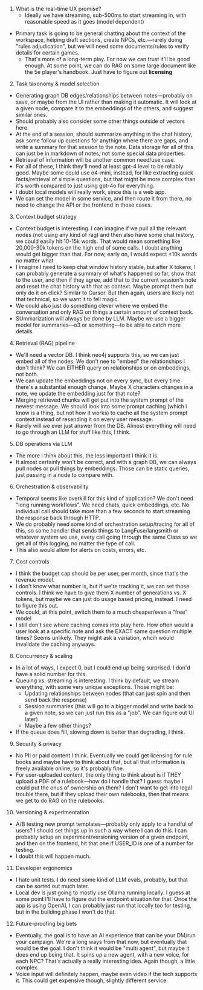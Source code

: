 1. What is the real-time UX promise?
	-	Ideally we have streaming, sub-500ms to start streaming in, with reasonable speed as it goes (model dependent)
  - Primary task is going to be general chatting about the context of the workspace, helping draft sections, create NPCs, etc.—rarely doing "rules adjudication", but we will need some documents/rules to verify details for certain games. 
    - That's more of a long-term play. For now we can trust it'll be good enough. At some point, we can do RAG on some large document like the 5e player's handbook. Just have to figure out **licensing**

2. Task taxonomy & model selection
  - Generating graph DB edges/relationships between notes—probably on save, or maybe from the UI rather than making it automatic. It will look at a given node, compare it to the embeddings of the others, and suggest similar ones. 
  - Should probably also consider some other things outside of vectors here.
  - At the end of a session, should summarize anything in the chat history, ask some follow up questions for anythign where there are gaps, and write a summary for that session to the note. Data storage for all of this can just be in markdown of notes, not some special data properties.
  - Retrieval of information will be another common need/use case.
  - For all of these, I think they'll need at least gpt-4 level to be reliably good. Maybe some could use o4-mini, instead, for like extracting quick facts/retrieval of simple questions, but that might be more complex than it's worth compared to just using gpt-4o for everything.
  - I doubt local models will really work, since this is a web app. 
  - We can set the model in some service, and then route it from there, no need to change the API or the frontend in those cases.


3. Context budget strategy
  - Context budget is interesting. I can imagine if we pull all the relevant nodes (not using any kind of rag) and then also have some chat history, we could easily hit 10-15k words. That would mean something like 20,000-30k tokens on the high end of some calls. I doubt anything would get bigger than that. For now, early on, I would expect <10k words no matter what
  - I imagine I need to keep chat window history stable, but after X tokens, I can probably generate a summary of what's happened so far, show that to the user, and then if they agree, add that to the current session's note and reset the chat history with that as context. Maybe prompt them but only do it on click? Similar to Cursor. But then again, users are likely not that technical, so we want it to fell magic. 
  - We could also just do something clever where we embed the conversation and only RAG on things a certain amount of context back. 
  - SUmmarization will always be done by LLM. Maybe we use a bigger model for summaries—o3 or something—to be able to catch more details.

4. Retrieval (RAG) pipeline
  - We'll need a vector DB. I think neo4j supports this, so we can just embed all of the nodes. We don't nee to "embed" the relationships I don't think? We can EITHER query on relationships or on embeddings, not both.
  - We can update the embeddings not on every sync, but every time there's a substantial enough change. Maybe X characters changes in a note, we update the embedding just for that note?
  - Merging retrieved chunks will get put into the system prompt of the newest message. We should look into some prompt caching (which i know is a thing, but not how it works) to cache all the system prompt context instead of resending it on every user message.
  - Rarely will we ever just answer from the DB. Almost everything will need to go through an LLM for stuff like this, I think. 

5. DB operations via LLM
  - The more I think about this, the less important I think it is.
  - It almost certainly won't be correct, and with a graph DB, we can always pull nodes or pull things by embeddings. Those can be static queries, just passing in a node to compare with.

6. Orchestration & observability
  - Temporal seems like overkill for this kind of application? We don't need "long running workflows". We need chats, quick embeddings, etc. No individual call should take more than a few seconds to start streaming the response back through HTTP. 
  - We do probably need some kind of orchestration setup/tracing for all of this, so some handler that sends things to LangFuse/langsmith or whatever system we use, every call going through the same Class so we get all of this logging, no matter the type of call. 
  - This also would allow for alerts on costs, errors, etc. 

7. Cost controls
  - I think the budget cap should be per user, per month, since that's the revenue model.
  - I don't know what number is, but if we're tracking it, we can set those controls. I think we have to give them X number of generations vs. X tokens, but maybe we can just do usage based pricing, instead. I need to figure this out.
  - We could, at this point, switch them to a much cheaper/even a "free" model
  - I still don't see where caching comes into play here. How often would a user look at a specific note and ask the EXACT same question multiple times? Seems unlikely. They might ask a variation, whcih would invalidate the caching anyways.

8. Concurrency & scaling
  - In a lot of ways, I expect 0, but I could end up being surprised. I don'd have a solid number for this.
  - Queuing vs. streaming is interesting. I think by default, we stream everything, with some very unique exceptions. Those might be:
    - Updating relationships between nodes (that can just spin and then send back the response)
    - Session summaries (this will go to a bigger model and write back to a given note, so we can just run this as a "job". We can figure out UI later)
    - Maybe a few other things?
  - If the queue does fill, slowing down is better than degrading, I think. 

9. Security & privacy
  - No PII or paid content I think. Eventually we could get licensing for rule books and maybe have to think about that, but all that information is freely available online, so it's probably fine. 
  - For user-uploaded content, the only thing to think about is if THEY upload a PDF of a rulebook—how do I handle that? I guess maybe I could put the onus of ownership on them? I don't want to get into legal trouble there, but if they upload their own rulebooks, then that means we get to do RAG on the rulebooks. 

10. Versioning & experimentation
  - A/B testing new prompt templates—probably only apply to a handful of users? I should set things up in such a way where I can do this. I can probably setup an experiment/versioning version of a given endpoint, and then on the frontend, hit that one if USER_ID is one of a number for testing. 
  - I doubt this will happen much. 

11. Developer ergonomics
  - I hate unit tests. I do need some kind of LLM evals, probably, but that can be sorted out much later.
  - Local dev is just going to mostly use Ollama running locally. I guess at some point I'll have to figure out the endpoint situation for that. Once the app is using OpenAI, I can probably just run that locally too for testing, but in the building phase I won't do that.

12. Future-proofing big bets
  - Eventually, the goal is to have an AI experience that can be your DM/run your campaign. We're a long ways from that now, but eventually that would be the goal. I don't think it would be "multi agent", but maybe it does end up being that. It spins up a new agent, with a new voice, for each NPC? That's actually a really interesting idea. Again though, a little complex.
  - Voice input will definitely happen, maybe even video if the tech supports it. This could get expensive though, slightly different service.
